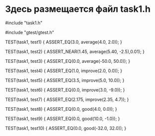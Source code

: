 # Здесь размещается файл **task1.h**
#include "task1.h"

#include "gtest/gtest.h"

TEST(task1, test1) {
    ASSERT_EQ(3.0, average(4.0, 2.0));
}

TEST(task1, test2) {
    ASSERT_NEAR(1.45, average(5.40, -2.5),0.01);
}

TEST(task1, test3) {
    ASSERT_EQ(0.0, average(-50.0, 50.0));
}

TEST(task1, test4) {
    ASSERT_EQ(1.0, improve(2.0, 0.0));
}

TEST(task1, test5) {
    ASSERT_EQ(3.5, improve(5.0, 10.0));
}

TEST(task1, test6) {
    ASSERT_EQ(0.0, improve(3.0, -9.0));
}

TEST(task1, test7) {
    ASSERT_EQ(2.175, improve(2.35, 4.7));
}

TEST(task1, test8) {
    ASSERT_EQ(0.0, good(4.0, 0.0));
}

TEST(task1, test9) {
    ASSERT_EQ(0.0, good(10.0, -1.0));
}

TEST(task1, test10) {
    ASSERT_EQ(0.0, good(-32.0, 32.0));
}








